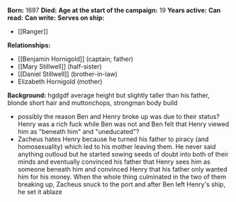 **Born:** 1697
**Died:** 
**Age at the start of the campaign:** 19
**Years active:** 
**Can read:** 
**Can write:** 
**Serves on ship:**
- [[Ranger]]

**Relationships:**
- [[Benjamin Hornigold]] (captain; father)
- [[Mary Stillwell]] (half-sister)
- [[Daniel Stillwell]] (brother-in-law)
- Elizabeth Hornigold (mother)

**Background:**
hgdgdf
average height but slightly taller than his father, blonde short hair and muttonchops, strongman body build


- possibly the reason Ben and Henry broke up was due to their status? Henry was a rich fuck while Ben was not and Ben felt that Henry viewed him as "beneath him" and "uneducated"?
- Zacheus hates Henry because he turned his father to piracy (and homosexuality) which led to his mother leaving them. He never said anything outloud but he started sowing seeds of doubt into both of their minds and eventually convinced his father that Henry sees him as someone beneath him and convinced Henry that his father only wanted him for his money. When the whole thing culminated in the two of them breaking up, Zacheus snuck to the port and after Ben left Henry's ship, he set it ablaze